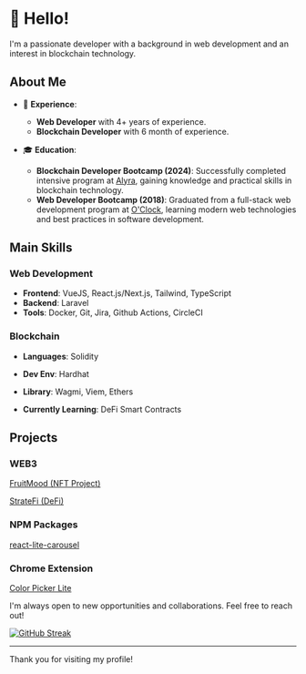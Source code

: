 # 👋 Hello!

I'm a passionate developer with a background in web development and an interest in blockchain technology.

## About Me

- 💼 **Experience**:
  - **Web Developer** with 4+ years of experience.
  - **Blockchain Developer** with 6 month of experience.
    
- 🎓 **Education**:
  - **Blockchain Developer Bootcamp (2024)**: Successfully completed intensive program at [Alyra](https://alyra.fr/), gaining knowledge and practical skills in blockchain technology.
  - **Web Developer Bootcamp (2018)**: Graduated from a full-stack web development program at [O'Clock](https://oclock.io/), learning modern web technologies and best practices in software development.

## Main Skills

### Web Development
- **Frontend**: VueJS, React.js/Next.js, Tailwind, TypeScript
- **Backend**: Laravel
- **Tools**: Docker, Git, Jira, Github Actions, CircleCI

### Blockchain
- **Languages**: Solidity
- **Dev Env**: Hardhat
- **Library**: Wagmi, Viem, Ethers
  
- **Currently Learning**: DeFi  Smart Contracts

## Projects

### WEB3

[FruitMood (NFT Project)](https://fruitmood.vercel.app/)

[StrateFi (DeFi)](https://stratefi.vercel.app/)

### NPM Packages

[react-lite-carousel](https://www.npmjs.com/package/react-lite-carousel)

### Chrome Extension

[Color Picker Lite](https://chromewebstore.google.com/detail/color-picker-lite/alaahbknffekmlfalifhodohhgjmofgp)

I'm always open to new opportunities and collaborations. Feel free to reach out!

[![GitHub Streak](https://streak-stats.demolab.com?user=halkemist&theme=meta-light&mode=weekly)](https://git.io/streak-stats)

---

Thank you for visiting my profile!

